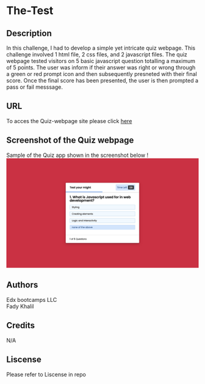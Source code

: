 # The-Test

## Description

In this challenge, I had to develop a simple yet intricate quiz webpage. This challenge involved 1 html file, 2 css files, and 2 javascript files. The quiz webpage tested visitors on 5 basic javascript question totalling a maximum of 5 points. The user was inform if their answer was right or wrong through a green or red prompt icon and then subsequently presneted with their final score. Once the final score has been presented, the user is then prompted a pass or fail messsage.

## URL
To acces the Quiz-webpage site please click [here](https://whirlwindraven.github.io/The-Test/)

## Screenshot of the Quiz webpage 
Sample of the Quiz app shown in the screenshot below !
![Screenshot-of-Quiz-webpage](./Quiz%20app%20.jpg)

## Authors
Edx bootcamps LLC <br>
Fady Khalil

## Credits 
N/A

## Liscense 
Please refer to Liscense in repo 